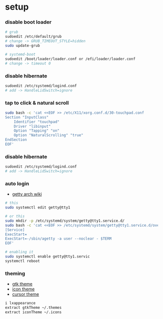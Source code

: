 # setup

### disable boot loader
```sh
# grub
sudoedit /etc/default/grub
# change -> GRUB_TIMEOUT_STYLE=hidden
sudo update-grub

# systemd-boot
sudoedit /boot/loader/loader.conf or /efi/loader/loader.conf
# change -> timeout 0
```

### disable hibernate
```sh
sudoedit /etc/systemd/logind.conf
# add -> HandleLidSwitch=ignore
```

### tap to click & natural scroll
```sh
sudo bash -c 'cat <<EOF >> /etc/X11/xorg.conf.d/30-touchpad.conf
Section "InputClass"
    Identifier "touchpad"
    Driver "libinput"
    Option "Tapping" "on"
    Option "NaturalScrolling" "true"
EndSection
EOF'
```

### disable hibernate
```sh
sudoedit /etc/systemd/logind.conf
# add -> HandleLidSwitch=ignore
```

### auto login
* [getty arch wiki](ahttps://wiki.archlinux.org/title/Getty)

```sh
# this
sudo systemctl edit getty@tty1

# or this
sudo mkdir -p /etc/systemd/system/getty@tty1.service.d/
sudo bash -c 'cat <<EOF >> /etc/systemd/system/getty@tty1.service.d/override.conf
[Service]
ExecStart=
ExecStart=-/sbin/agetty -a user --noclear - $TERM
EOF'

# enabling it
sudo systemctl enable getty@tty1.servic
systemctl reboot
```

### theming
* [gtk theme](https://www.pling.com/p/1441725)
* [icon theme](https://www.pling.com/p/1166289)
* [cursor theme](https://www.gnome-look.org/p/1197198)
```sh
i lxappearance
extract gtkTheme ~/.themes
extract iconTheme ~/.icons
```
